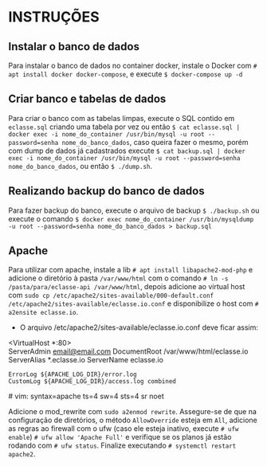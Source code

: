 # INSTRUÇÕES

## Instalar o banco de dados  
Para instalar o banco de dados no container docker, instale o Docker com `# apt install docker docker-compose`, e execute `$ docker-compose up -d`

## Criar banco e tabelas de dados  
Para criar o banco com as tabelas limpas, execute o SQL contido em `eclasse.sql` criando uma tabela por vez ou então `$ cat eclasse.sql | docker exec -i nome_do_container /usr/bin/mysql -u root --password=senha nome_do_banco_dados`, caso queira fazer o mesmo, porém com dump de dados já cadastrados execute `$ cat backup.sql | docker exec -i nome_do_container /usr/bin/mysql -u root --password=senha nome_do_banco_dados`, ou então `$ ./dump.sh`.

## Realizando backup do banco de dados  
Para fazer backup do banco, execute o arquivo de backup `$ ./backup.sh` ou execute o comando `$ docker exec nome_do_container /usr/bin/mysqldump -u root --password=senha nome_do_banco_dados > backup.sql`

## Apache
Para utilizar com apache, instale a lib `# apt install libapache2-mod-php` e adicione o diretório à pasta `/var/www/html` com o comando `# ln -s /pasta/para/eclasse-api /var/www/html`, depois adicione ao virtual host com `sudo cp /etc/apache2/sites-available/000-default.conf /etc/apache2/sites-available/eclasse.io.conf` e disponibilize o host com `# a2ensite eclasse.io`. 

*  O arquivo /etc/apache2/sites-available/eclasse.io.conf deve ficar assim:  

<VirtualHost *:80>	
	ServerAdmin email@email.com
	DocumentRoot /var/www/html/eclasse.io
	ServerAlias *.eclasse.io
	ServerName eclasse.io

	ErrorLog ${APACHE_LOG_DIR}/error.log
	CustomLog ${APACHE_LOG_DIR}/access.log combined
</VirtualHost>
# vim: syntax=apache ts=4 sw=4 sts=4 sr noet

Adicione o mod_rewrite com `sudo a2enmod rewrite`. Assegure-se de que na configuração de diretórios, o método `AllowOverride` esteja em `All`, adicione as regras ao firewall com o ufw (caso ele esteja inativo, execute `# ufw enable`) `# ufw allow 'Apache Full'` e verifique se os planos já estão rodando com `# ufw status`. Finalize executando `# systemctl restart apache2`.


